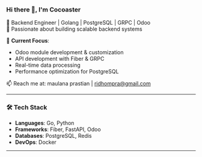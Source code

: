 ### Hi there 👋, I'm Cocoaster  
🔹 Backend Engineer | Golang | PostgreSQL | GRPC | Odoo  
🔹 Passionate about building scalable backend systems  

📌 **Current Focus**:  
- Odoo module development & customization  
- API development with Fiber & GRPC
- Real-time data processing  
- Performance optimization for PostgreSQL  

📫 Reach me at: maulana prastian | ridhompra@gmail.com  

---

### 🛠 Tech Stack  
- **Languages**: Go, Python  
- **Frameworks**: Fiber, FastAPI, Odoo  
- **Databases**: PostgreSQL, Redis  
- **DevOps**: Docker

---

<!-- ![GitHub stats](https://github-readme-stats.vercel.app/api?username=cocoasterr&show_icons=true&theme=dark)
![Top Langs](https://github-readme-stats.vercel.app/api/top-langs/?username=cocoasterr&layout=compact&theme=dark) -->
